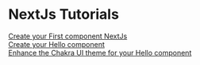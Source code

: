 # NextJs Tutorials     

[Create your First component NextJs](training/01.myFirstComponent.md)  
[Create your Hello component](training/02.myHelloComponent.md)    
[Enhance the Chakra UI theme for your Hello component](training/03.themes.md)  

